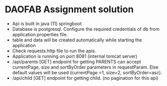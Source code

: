 # DAOFAB Assignment solution

* Api is built in java (11) springboot
* Database is postgresql. Configure the required credentials of db from application.properties file.
* table and data will be created automatically while starting the application
* Check requests.http file to run the apis.
* Application is running on port 8081 (internal tomcat server)
* /api/parents [GET] endpoint for getting PARENTS can accept currentPage, size and sortByOrder parameters in requestParam.
  Else default values will be used (currentPage =1, size=2, sortByOrder=asc).
* /api/child [GET] endpoint for getting child. (no pagination for this api)